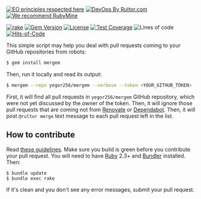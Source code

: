 [![EO principles respected here](https://www.elegantobjects.org/badge.svg)](https://www.elegantobjects.org)
[![DevOps By Rultor.com](http://www.rultor.com/b/yegor256/mergem)](http://www.rultor.com/p/yegor256/mergem)
[![We recommend RubyMine](https://www.elegantobjects.org/rubymine.svg)](https://www.jetbrains.com/ruby/)

[![rake](https://github.com/yegor256/mergem/actions/workflows/rake.yml/badge.svg)](https://github.com/yegor256/mergem/actions/workflows/rake.yml)
[![Gem Version](https://badge.fury.io/rb/mergem.svg)](http://badge.fury.io/rb/mergem)
[![License](https://img.shields.io/badge/license-MIT-green.svg)](https://github.com/yegor256/mergem/blob/master/LICENSE.txt)
[![Test Coverage](https://img.shields.io/codecov/c/github/yegor256/mergem.svg)](https://codecov.io/github/yegor256/mergem?branch=master)
![Lines of code](https://img.shields.io/tokei/lines/github/yegor256/mergem)
[![Hits-of-Code](https://hitsofcode.com/github/yegor256/mergem)](https://hitsofcode.com/view/github/yegor256/mergem)

This simple script may help you deal with pull requests
coming to your GitHub repositories from robots:

```bash
$ gem install mergem
```

Then, run it locally and read its output:

```bash
$ mergem --repo yegor256/mergem --verbose --token <YOUR_GITHUB_TOKEN>
```

First, it will find all pull requests in `yegor256/mergem` GitHub repository,
which were not yet discussed by the owner of the token. Then, it will ignore those
pull requests that are coming not from [Renovate](https://github.com/apps/renovate)
or [Dependabot](https://github.com/dependabot). Then, it will post `@rultor merge`
text message to each pull request left in the list.

## How to contribute

Read [these guidelines](https://www.yegor256.com/2014/04/15/github-guidelines.html).
Make sure you build is green before you contribute
your pull request. You will need to have [Ruby](https://www.ruby-lang.org/en/) 2.3+ and
[Bundler](https://bundler.io/) installed. Then:

```
$ bundle update
$ bundle exec rake
```

If it's clean and you don't see any error messages, submit your pull request.
